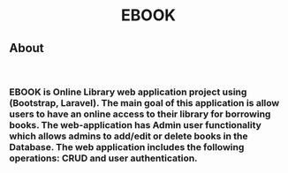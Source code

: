 <h1 align="center"> EBOOK </h1>

 <h2>About</h2>

 <br>

<h3> EBOOK is Online Library web application project using (Bootstrap, Laravel). The main goal of this application is allow users to have an online access to their library for borrowing books. The web-application has Admin user functionality which allows admins to add/edit or delete books in the Database. The web application  includes the following operations: CRUD and user authentication.</p>
